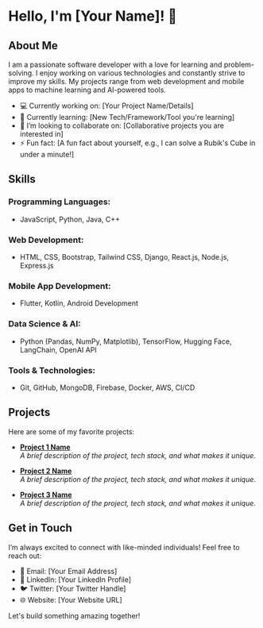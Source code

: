# Hello, I'm [Your Name]! 👋

## About Me

I am a passionate software developer with a love for learning and problem-solving. I enjoy working on various technologies and constantly strive to improve my skills. My projects range from web development and mobile apps to machine learning and AI-powered tools.

- 💻 Currently working on: [Your Project Name/Details]
- 🌱 Currently learning: [New Tech/Framework/Tool you're learning]
- 🔭 I’m looking to collaborate on: [Collaborative projects you are interested in]
- ⚡ Fun fact: [A fun fact about yourself, e.g., I can solve a Rubik's Cube in under a minute!]

## Skills

### Programming Languages:
- JavaScript, Python, Java, C++

### Web Development:
- HTML, CSS, Bootstrap, Tailwind CSS, Django, React.js, Node.js, Express.js

### Mobile App Development:
- Flutter, Kotlin, Android Development

### Data Science & AI:
- Python (Pandas, NumPy, Matplotlib), TensorFlow, Hugging Face, LangChain, OpenAI API

### Tools & Technologies:
- Git, GitHub, MongoDB, Firebase, Docker, AWS, CI/CD

## Projects

Here are some of my favorite projects:

- **[Project 1 Name](https://github.com/YourUsername/Project1)**  
  _A brief description of the project, tech stack, and what makes it unique._

- **[Project 2 Name](https://github.com/YourUsername/Project2)**  
  _A brief description of the project, tech stack, and what makes it unique._

- **[Project 3 Name](https://github.com/YourUsername/Project3)**  
  _A brief description of the project, tech stack, and what makes it unique._

## Get in Touch

I’m always excited to connect with like-minded individuals! Feel free to reach out:

- 📧 Email: [Your Email Address]
- 💼 LinkedIn: [Your LinkedIn Profile]
- 🐦 Twitter: [Your Twitter Handle]
- 🌐 Website: [Your Website URL]

Let's build something amazing together!
